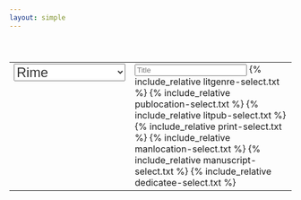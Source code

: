 ```yaml
---
layout: simple
---
```


<style>

.genre, .select {
	font-size: 18pt;
	color: #333;
}

</style>


<table style="padding-top:40px; padding-bottom:40px" width="100%">
<tr><td style="width:200px; vertical-align:top">

<select class="genre">
	<option value="rime">Rime</option>
	<option value="gerusalemme">Gerusalemme</option>
	<option value="aminta">Aminta</option>
	<option value="ecloghe">Ecloghe</option>
	<option value="rinaldo">Rinaldo</option>
	<option value="lagrime">Lagrime</option>
	<option value="torrismondo">Re Torrismondo</option>
	<option value="conquistata">Gerusalemme c.</option>
</select>

<br>
<div id="work-count"></div>
</td><td style="vertical-align:top; text-align:left">
<input style="width:200px;" placeholder="Title" id="browse-title" value="" />
{% include_relative litgenre-select.txt %}
{% include_relative publocation-select.txt %}
{% include_relative litpub-select.txt %}
{% include_relative print-select.txt %}
{% include_relative manlocation-select.txt %}
{% include_relative manuscript-select.txt %}
{% include_relative dedicatee-select.txt %}

</td>
</tr>
</table>

<div id="browse-results">

</div>

